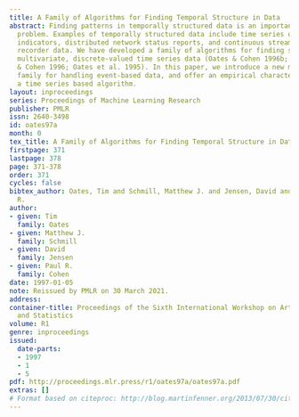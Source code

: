 ```yaml
---
title: A Family of Algorithms for Finding Temporal Structure in Data
abstract: Finding patterns in temporally structured data is an important and difficult
  problem. Examples of temporally structured data include time series of economic
  indicators, distributed network status reports, and continuous streams such as flight
  recorder data. We have developed a family of algorithms for finding structure in
  multivariate, discrete-valued time series data (Oates & Cohen 1996b; Oates, Schmill,
  & Cohen 1996; Oates et al. 1995). In this paper, we introduce a new member of that
  family for handling event-based data, and offer an empirical characterization of
  a time series based algorithm.
layout: inproceedings
series: Proceedings of Machine Learning Research
publisher: PMLR
issn: 2640-3498
id: oates97a
month: 0
tex_title: A Family of Algorithms for Finding Temporal Structure in Data
firstpage: 371
lastpage: 378
page: 371-378
order: 371
cycles: false
bibtex_author: Oates, Tim and Schmill, Matthew J. and Jensen, David and Cohen, Paul
  R.
author:
- given: Tim
  family: Oates
- given: Matthew J.
  family: Schmill
- given: David
  family: Jensen
- given: Paul R.
  family: Cohen
date: 1997-01-05
note: Reissued by PMLR on 30 March 2021.
address:
container-title: Proceedings of the Sixth International Workshop on Artificial Intelligence
  and Statistics
volume: R1
genre: inproceedings
issued:
  date-parts:
  - 1997
  - 1
  - 5
pdf: http://proceedings.mlr.press/r1/oates97a/oates97a.pdf
extras: []
# Format based on citeproc: http://blog.martinfenner.org/2013/07/30/citeproc-yaml-for-bibliographies/
---
```

